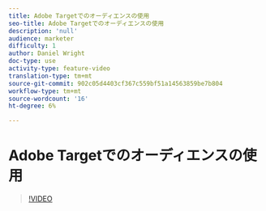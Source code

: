 ```yaml
---
title: Adobe Targetでのオーディエンスの使用
seo-title: Adobe Targetでのオーディエンスの使用
description: 'null'
audience: marketer
difficulty: 1
author: Daniel Wright
doc-type: use
activity-type: feature-video
translation-type: tm+mt
source-git-commit: 902c05d4403cf367c559bf51a14563859be7b804
workflow-type: tm+mt
source-wordcount: '16'
ht-degree: 6%

---
```



# Adobe Targetでのオーディエンスの使用

>[!VIDEO](https://video.tv.adobe.com/v/17398/?quality=12)